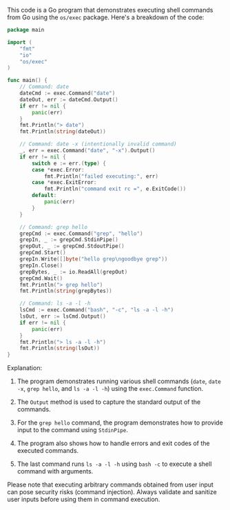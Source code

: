This code is a Go program that demonstrates executing shell commands from Go using the `os/exec` package. Here's a breakdown of the code:

```go
package main

import (
	"fmt"
	"io"
	"os/exec"
)

func main() {
	// Command: date
	dateCmd := exec.Command("date")
	dateOut, err := dateCmd.Output()
	if err != nil {
		panic(err)
	}
	fmt.Println("> date")
	fmt.Println(string(dateOut))

	// Command: date -x (intentionally invalid command)
	_, err = exec.Command("date", "-x").Output()
	if err != nil {
		switch e := err.(type) {
		case *exec.Error:
			fmt.Println("failed executing:", err)
		case *exec.ExitError:
			fmt.Println("command exit rc =", e.ExitCode())
		default:
			panic(err)
		}
	}

	// Command: grep hello
	grepCmd := exec.Command("grep", "hello")
	grepIn, _ := grepCmd.StdinPipe()
	grepOut, _ := grepCmd.StdoutPipe()
	grepCmd.Start()
	grepIn.Write([]byte("hello grep\ngoodbye grep"))
	grepIn.Close()
	grepBytes, _ := io.ReadAll(grepOut)
	grepCmd.Wait()
	fmt.Println("> grep hello")
	fmt.Println(string(grepBytes))

	// Command: ls -a -l -h
	lsCmd := exec.Command("bash", "-c", "ls -a -l -h")
	lsOut, err := lsCmd.Output()
	if err != nil {
		panic(err)
	}
	fmt.Println("> ls -a -l -h")
	fmt.Println(string(lsOut))
}
```

Explanation:

1. The program demonstrates running various shell commands (`date`, `date -x`, `grep hello`, and `ls -a -l -h`) using the `exec.Command` function.

2. The `Output` method is used to capture the standard output of the commands.

3. For the `grep hello` command, the program demonstrates how to provide input to the command using `StdinPipe`.

4. The program also shows how to handle errors and exit codes of the executed commands.

5. The last command runs `ls -a -l -h` using `bash -c` to execute a shell command with arguments.

Please note that executing arbitrary commands obtained from user input can pose security risks (command injection). Always validate and sanitize user inputs before using them in command execution.